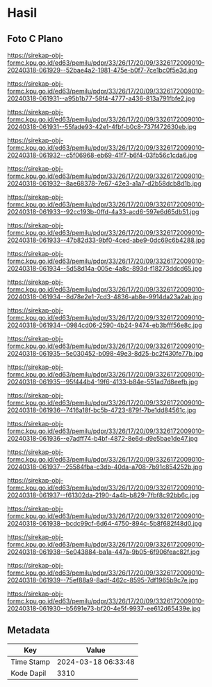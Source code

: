 # Hasil

## Foto C Plano

https://sirekap-obj-formc.kpu.go.id/ed63/pemilu/pdpr/33/26/17/20/09/3326172009010-20240318-061929--52bae4a2-1981-475e-b0f7-7ce1bc0f5e3d.jpg

https://sirekap-obj-formc.kpu.go.id/ed63/pemilu/pdpr/33/26/17/20/09/3326172009010-20240318-061931--a95b1b77-58f4-4777-a436-813a791fbfe2.jpg

https://sirekap-obj-formc.kpu.go.id/ed63/pemilu/pdpr/33/26/17/20/09/3326172009010-20240318-061931--55fade93-42e1-4fbf-b0c8-737f472630eb.jpg

https://sirekap-obj-formc.kpu.go.id/ed63/pemilu/pdpr/33/26/17/20/09/3326172009010-20240318-061932--c5f06968-eb69-41f7-b6f4-03fb56c1cda6.jpg

https://sirekap-obj-formc.kpu.go.id/ed63/pemilu/pdpr/33/26/17/20/09/3326172009010-20240318-061932--8ae68378-7e67-42e3-a1a7-d2b58dcb8d1b.jpg

https://sirekap-obj-formc.kpu.go.id/ed63/pemilu/pdpr/33/26/17/20/09/3326172009010-20240318-061933--92cc193b-0ffd-4a33-acd6-597e6d65db51.jpg

https://sirekap-obj-formc.kpu.go.id/ed63/pemilu/pdpr/33/26/17/20/09/3326172009010-20240318-061933--47b82d33-9bf0-4ced-abe9-0dc69c6b4288.jpg

https://sirekap-obj-formc.kpu.go.id/ed63/pemilu/pdpr/33/26/17/20/09/3326172009010-20240318-061934--5d58d14a-005e-4a8c-893d-f18273ddcd65.jpg

https://sirekap-obj-formc.kpu.go.id/ed63/pemilu/pdpr/33/26/17/20/09/3326172009010-20240318-061934--8d78e2e1-7cd3-4836-ab8e-9914da23a2ab.jpg

https://sirekap-obj-formc.kpu.go.id/ed63/pemilu/pdpr/33/26/17/20/09/3326172009010-20240318-061934--0984cd06-2590-4b24-9474-eb3bfff56e8c.jpg

https://sirekap-obj-formc.kpu.go.id/ed63/pemilu/pdpr/33/26/17/20/09/3326172009010-20240318-061935--5e030452-b098-49e3-8d25-bc2f430fe77b.jpg

https://sirekap-obj-formc.kpu.go.id/ed63/pemilu/pdpr/33/26/17/20/09/3326172009010-20240318-061935--95f444b4-19f6-4133-b84e-551ad7d8eefb.jpg

https://sirekap-obj-formc.kpu.go.id/ed63/pemilu/pdpr/33/26/17/20/09/3326172009010-20240318-061936--7416a18f-bc5b-4723-879f-7be1dd84561c.jpg

https://sirekap-obj-formc.kpu.go.id/ed63/pemilu/pdpr/33/26/17/20/09/3326172009010-20240318-061936--e7adff74-b4bf-4872-8e6d-d9e5bae1de47.jpg

https://sirekap-obj-formc.kpu.go.id/ed63/pemilu/pdpr/33/26/17/20/09/3326172009010-20240318-061937--25584fba-c3db-40da-a708-7b91c854252b.jpg

https://sirekap-obj-formc.kpu.go.id/ed63/pemilu/pdpr/33/26/17/20/09/3326172009010-20240318-061937--f61302da-2190-4a4b-b829-7fbf8c92bb6c.jpg

https://sirekap-obj-formc.kpu.go.id/ed63/pemilu/pdpr/33/26/17/20/09/3326172009010-20240318-061938--bcdc99cf-6d64-4750-894c-5b8f682f48d0.jpg

https://sirekap-obj-formc.kpu.go.id/ed63/pemilu/pdpr/33/26/17/20/09/3326172009010-20240318-061938--5e043884-ba1a-447a-9b05-6f906feac82f.jpg

https://sirekap-obj-formc.kpu.go.id/ed63/pemilu/pdpr/33/26/17/20/09/3326172009010-20240318-061939--75ef88a9-8adf-462c-8595-7df1965b9c7e.jpg

https://sirekap-obj-formc.kpu.go.id/ed63/pemilu/pdpr/33/26/17/20/09/3326172009010-20240318-061930--b5691e73-bf20-4e5f-9937-ee612d65439e.jpg


## Metadata

| Key        | Value               |
| ---------- | ------------------- |
| Time Stamp | 2024-03-18 06:33:48 |
| Kode Dapil | 3310                |



